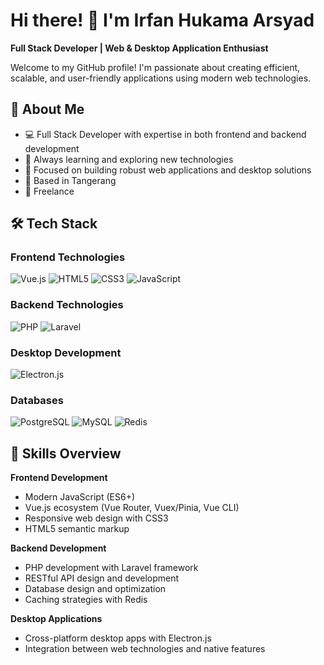# Hi there! 👋 I'm Irfan Hukama Arsyad

**Full Stack Developer | Web & Desktop Application Enthusiast**

Welcome to my GitHub profile! I'm passionate about creating efficient, scalable, and user-friendly applications using modern web technologies.

## 🚀 About Me

- 💻 Full Stack Developer with expertise in both frontend and backend development
- 🌱 Always learning and exploring new technologies
- 🎯 Focused on building robust web applications and desktop solutions
- 📍 Based in Tangerang
- 💼 Freelance

## 🛠️ Tech Stack

### Frontend Technologies
![Vue.js](https://img.shields.io/badge/Vue.js-35495E?style=for-the-badge&logo=vue.js&logoColor=4FC08D)
![HTML5](https://img.shields.io/badge/HTML5-E34F26?style=for-the-badge&logo=html5&logoColor=white)
![CSS3](https://img.shields.io/badge/CSS3-1572B6?style=for-the-badge&logo=css3&logoColor=white)
![JavaScript](https://img.shields.io/badge/JavaScript-F7DF1E?style=for-the-badge&logo=javascript&logoColor=black)

### Backend Technologies
![PHP](https://img.shields.io/badge/PHP-777BB4?style=for-the-badge&logo=php&logoColor=white)
![Laravel](https://img.shields.io/badge/Laravel-FF2D20?style=for-the-badge&logo=laravel&logoColor=white)

### Desktop Development
![Electron.js](https://img.shields.io/badge/Electron-47848F?style=for-the-badge&logo=electron&logoColor=white)

### Databases
![PostgreSQL](https://img.shields.io/badge/PostgreSQL-316192?style=for-the-badge&logo=postgresql&logoColor=white)
![MySQL](https://img.shields.io/badge/MySQL-4479A1?style=for-the-badge&logo=mysql&logoColor=white)
![Redis](https://img.shields.io/badge/Redis-DC382D?style=for-the-badge&logo=redis&logoColor=white)

## 🔧 Skills Overview

**Frontend Development**
- Modern JavaScript (ES6+)
- Vue.js ecosystem (Vue Router, Vuex/Pinia, Vue CLI)
- Responsive web design with CSS3
- HTML5 semantic markup

**Backend Development**
- PHP development with Laravel framework
- RESTful API design and development
- Database design and optimization
- Caching strategies with Redis

**Desktop Applications**
- Cross-platform desktop apps with Electron.js
- Integration between web technologies and native features
